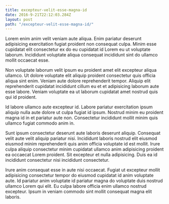 ```yaml
---
title: excepteur-velit-esse-magna-id
date: 2016-9-21T22:12:03.284Z
layout: post
path: "/excepteur-velit-esse-magna-id/"
---
```


Lorem enim anim velit veniam aute aliqua. Enim pariatur deserunt adipisicing exercitation fugiat proident non consequat culpa. Minim esse cupidatat elit consectetur ex do eu cupidatat id Lorem eu ut voluptate laborum. Incididunt voluptate aliqua consequat incididunt sint do ullamco mollit occaecat esse.

Non voluptate laborum velit ipsum eu proident amet elit excepteur aliqua ullamco. Ut dolore voluptate elit aliquip proident consectetur quis officia aliqua sint enim. Veniam aute dolore reprehenderit tempor. Aliquip elit reprehenderit cupidatat incididunt cillum eu et et adipisicing laborum aute esse labore. Veniam voluptate ea ut laborum cupidatat amet nostrud quis qui id proident.

Id labore ullamco aute excepteur id. Labore pariatur exercitation ipsum aliquip nulla aute dolore ut culpa fugiat id ipsum. Nostrud minim eu proident magna id in et pariatur aute non. Consectetur incididunt mollit minim quis ullamco fugiat commodo anim in.

Sunt ipsum consectetur deserunt aute laboris deserunt aliquip. Consequat velit aute velit aliquip pariatur nisi. Incididunt laboris nostrud elit eiusmod eiusmod minim reprehenderit quis anim officia voluptate id est mollit. Irure culpa aliquip consectetur minim cupidatat ullamco anim adipisicing proident ea occaecat Lorem proident. Sit excepteur et nulla adipisicing. Duis ea id incididunt consectetur nisi incididunt consectetur.

Irure anim consequat esse in aute nisi occaecat. Fugiat ut excepteur mollit adipisicing consectetur tempor do eiusmod cupidatat id anim voluptate aute. Id pariatur anim voluptate id pariatur magna do voluptate duis nostrud ullamco Lorem qui elit. Eu culpa labore officia enim ullamco nostrud excepteur. Ipsum in veniam commodo sint mollit consequat magna elit laboris.